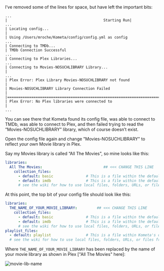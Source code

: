 I’ve removed some of the lines for space, but have left the important bits:

``` { .shell }
...
|                                            Starting Run|
...
| Locating config...
|
| Using /Users/mroche/Kometa/config/config.yml as config
...
| Connecting to TMDb...
| TMDb Connection Successful
...
| Connecting to Plex Libraries...
...
| Connecting to Movies-NOSUCHLIBRARY Library...                                                      |
...
| Plex Error: Plex Library Movies-NOSUCHLIBRARY not found                                            |
| Movies-NOSUCHLIBRARY Library Connection Failed                                                     |
|====================================================================================================|
| Plex Error: No Plex libraries were connected to                                                    |
...
```

You can see there that Kometa found its config file, was able to connect to TMDb, was able to connect to Plex, and then failed trying to read the “Movies-NOSUCHLIBRARY" library, which of course doesn’t exist.

Open the config file again and change "Movies-NOSUCHLIBRARY" to reflect *your own* Movie library in Plex.

Say my Movies library is called “All The Movies", so mine looks like this:

```yaml
libraries:
  All The Movies:                            ## <<< CHANGE THIS LINE
    collection_files:
      - default: basic               # This is a file within the defaults folder in the Repository
      - default: imdb                # This is a file within the defaults folder in the Repository
      # see the wiki for how to use local files, folders, URLs, or files from git
```

At this point, the top bit of your config file should look like this:

```yaml
libraries:
  THE_NAME_OF_YOUR_MOVIE_LIBRARY:         ## <<< CHANGE THIS LINE
    collection_files:
      - default: basic               # This is a file within the defaults folder in the Repository
      - default: imdb                # This is a file within the defaults folder in the Repository
      # see the wiki for how to use local files, folders, URLs, or files from git
playlist_files:
  - default: playlist                # This is a file within Kometa's defaults folder
  # see the wiki for how to use local files, folders, URLs, or files from git
```

Where `THE_NAME_OF_YOUR_MOVIE_LIBRARY` has been replaced by the name of your movie library as shown in Plex ["All The Movies" here]:

![movie-lib-name](../images/wt-movie-lib-name.png)
